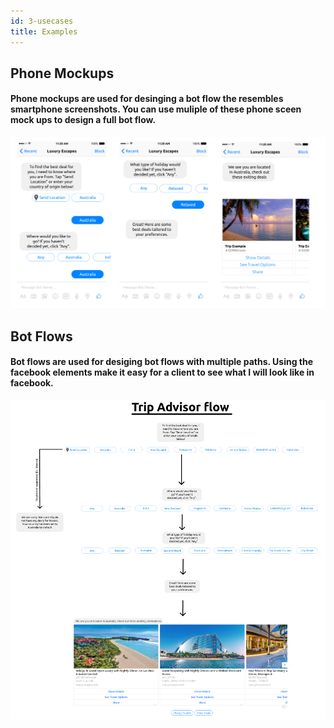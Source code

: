 ```yaml
---
id: 3-usecases
title: Examples
---
```


## Phone Mockups

#### Phone mockups are used for desinging a bot flow the resembles smartphone screenshots. You can use muliple of these phone sceen mock ups to design a full bot flow.

![alt-text](assets/3-Usecases/phone.png)

## Bot Flows

#### Bot flows are used for desiging bot flows with multiple paths. Using the facebook elements make it easy for a client to see what I will look like in facebook.

![alt-text](assets/3-Usecases/flow.png)
